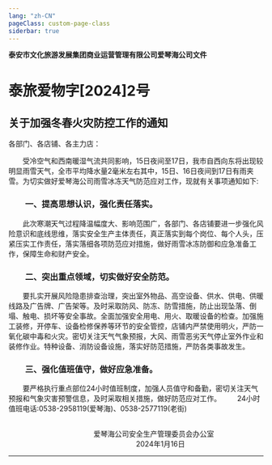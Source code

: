 ```yaml
---
lang: "zh-CN"
pageClass: custom-page-class
siderbar: true
---
```

**泰安市文化旅游发展集团商业运营管理有限公司爱琴海公司文件** 
# 泰旅爱物字[2024]2号
## 关于加强冬春火灾防控工作的通知
各部门、各店铺、各主力店：

&emsp;&emsp;受冷空气和西南暖湿气流共同影响，15日夜间至17日，我市自西向东将出现较明显雨雪天气，全市平均降水量2毫米左右其中，15日、16日夜间到17日有雨夹雪。为切实做好爱琴海公司雨雪冰冻天气防范应对工作，现就有关事项通知如下:
### &emsp;&emsp;一、提高思想认识，强化责任落实。
&emsp;&emsp;此次寒潮天气过程降温幅度大、影响范围广，各部门、各店铺要进一步强化风险意识和底线思维，落实安全生产主体责任，真正落实到每个岗位、每个人头，压紧压实工作责任，落实落细各项防范应对措施，做好雨雪冰冻防御和应急准备工作，保障生命和财产安全。
### &emsp;&emsp;二、突出重点领域，切实做好安全防范。
&emsp;&emsp;要扎实开展风险隐患排查治理，突出室外物品、高空设备、供水、供电、供暖线路及广告牌、广告架等。及时采取防风、防冻、防雪措施，防止出现坠落、倒塌、触电、损坏等安全事故。全面加强安全用电、用火、取暖设备的检查。加强施工装修，开停车、设备检修保养等环节的安全管控，店铺内严禁使用明火，严防一氧化碳中毒和火灾。密切关注天气气象预报，大风、雨雪恶劣天气停止室外作业和装修作业。特种设备、消防设备设施，落实好防范措施，严防各类事故发生。
### &emsp;&emsp;三、强化值班值守，做好应急准备。
&emsp;&emsp;要严格执行重点部位24小时值班制度，加强人员值守和备勤，密切关注天气预报和气象灾害预警信息，及时采取相关措施，做好防范应对工作。
&emsp;&emsp;24小时值班电话:0538-2958119(爱琴海)、0538-2577119(老街)
## 
&emsp;&emsp;&emsp;&emsp;&emsp;&emsp;&emsp;&emsp;&emsp;&emsp;&emsp;&emsp;爱琴海公司安全生产管理委员会办公室  
&emsp;&emsp;&emsp;&emsp;&emsp;&emsp;&emsp;&emsp;&emsp;&emsp;&emsp;&emsp;&emsp;&emsp;&emsp;&emsp;&emsp;&emsp;2024年1月16日


---
<!-- *[📄 点击下载此文件 ](/files/01-红头文件-关于加强冬春火灾防控工作的通知.docx) -->